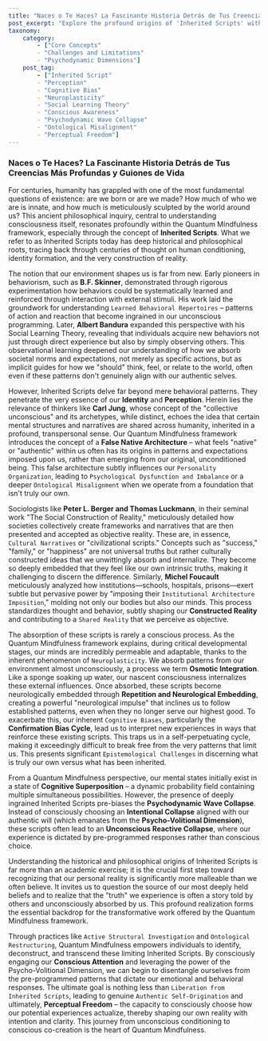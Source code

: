 ```yaml
---
title: "Naces o Te Haces? La Fascinante Historia Detrás de Tus Creencias Más Profundas y Guiones de Vida"
post_excerpt: "Explore the profound origins of 'Inherited Scripts' within the Quantum Mindfulness framework, tracing their roots through centuries of philosophical and psychological thought. This article unveils how external influences shape our deepest beliefs and 'False Native Architecture,' impacting our experienced reality. Understanding these mechanisms is the vital first step toward reclaiming your authentic self and achieving true perceptual freedom."
taxonomy:
    category:
        - ["Core Concepts"
        - "Challenges and Limitations"
        - "Psychodynamic Dimensions"]
    post_tag:
        - ["Inherited Script"
        - "Perception"
        - "Cognitive Bias"
        - "Neuroplasticity"
        - "Social Learning Theory"
        - "Conscious Awareness"
        - "Psychodynamic Wave Collapse"
        - "Ontological Misalignment"
        - "Perceptual Freedom"]
---
```

### Naces o Te Haces? La Fascinante Historia Detrás de Tus Creencias Más Profundas y Guiones de Vida

For centuries, humanity has grappled with one of the most fundamental questions of existence: are we born or are we made? How much of who we are is innate, and how much is meticulously sculpted by the world around us? This ancient philosophical inquiry, central to understanding consciousness itself, resonates profoundly within the Quantum Mindfulness framework, especially through the concept of **Inherited Scripts**. What we refer to as Inherited Scripts today has deep historical and philosophical roots, tracing back through centuries of thought on human conditioning, identity formation, and the very construction of reality.

The notion that our environment shapes us is far from new. Early pioneers in behaviorism, such as **B.F. Skinner**, demonstrated through rigorous experimentation how behaviors could be systematically learned and reinforced through interaction with external stimuli. His work laid the groundwork for understanding `Learned Behavioral Repertoires` – patterns of action and reaction that become ingrained in our unconscious programming. Later, **Albert Bandura** expanded this perspective with his Social Learning Theory, revealing that individuals acquire new behaviors not just through direct experience but also by simply observing others. This observational learning deepened our understanding of how we absorb societal norms and expectations, not merely as specific actions, but as implicit guides for how we "should" think, feel, or relate to the world, often even if these patterns don't genuinely align with our authentic selves.

However, Inherited Scripts delve far beyond mere behavioral patterns. They penetrate the very essence of our **Identity** and **Perception**. Herein lies the relevance of thinkers like **Carl Jung**, whose concept of the "collective unconscious" and its archetypes, while distinct, echoes the idea that certain mental structures and narratives are shared across humanity, inherited in a profound, transpersonal sense. Our Quantum Mindfulness framework introduces the concept of a **False Native Architecture** – what feels "native" or "authentic" within us often has its origins in patterns and expectations imposed upon us, rather than emerging from our original, unconditioned being. This false architecture subtly influences our `Personality Organization`, leading to `Psychological Dysfunction and Imbalance` or a deeper `Ontological Misalignment` when we operate from a foundation that isn't truly our own.

Sociologists like **Peter L. Berger and Thomas Luckmann**, in their seminal work "The Social Construction of Reality," meticulously detailed how societies collectively create frameworks and narratives that are then presented and accepted as objective reality. These are, in essence, `Cultural Narratives` or "civilizational scripts." Concepts such as "success," "family," or "happiness" are not universal truths but rather culturally constructed ideas that we unwittingly absorb and internalize. They become so deeply embedded that they feel like our own intrinsic truths, making it challenging to discern the difference. Similarly, **Michel Foucault** meticulously analyzed how institutions—schools, hospitals, prisons—exert subtle but pervasive power by "imposing their `Institutional Architecture Imposition`," molding not only our bodies but also our minds. This process standardizes thought and behavior, subtly shaping our **Constructed Reality** and contributing to a `Shared Reality` that we perceive as objective.

The absorption of these scripts is rarely a conscious process. As the Quantum Mindfulness framework explains, during critical developmental stages, our minds are incredibly permeable and adaptable, thanks to the inherent phenomenon of `Neuroplasticity`. We absorb patterns from our environment almost unconsciously, a process we term **Osmotic Integration**. Like a sponge soaking up water, our nascent consciousness internalizes these external influences. Once absorbed, these scripts become neurologically embedded through **Repetition and Neurological Embedding**, creating a powerful "neurological impulse" that inclines us to follow established patterns, even when they no longer serve our highest good. To exacerbate this, our inherent `Cognitive Biases`, particularly the **Confirmation Bias Cycle**, lead us to interpret new experiences in ways that reinforce these existing scripts. This traps us in a self-perpetuating cycle, making it exceedingly difficult to break free from the very patterns that limit us. This presents significant `Epistemological Challenges` in discerning what is truly our own versus what has been inherited.

From a Quantum Mindfulness perspective, our mental states initially exist in a state of **Cognitive Superposition** – a dynamic probability field containing multiple simultaneous possibilities. However, the presence of deeply ingrained Inherited Scripts pre-biases the **Psychodynamic Wave Collapse**. Instead of consciously choosing an **Intentional Collapse** aligned with our authentic will (which emanates from the **Psycho-Volitional Dimension**), these scripts often lead to an **Unconscious Reactive Collapse**, where our experience is dictated by pre-programmed responses rather than conscious choice.

Understanding the historical and philosophical origins of Inherited Scripts is far more than an academic exercise; it is the crucial first step toward recognizing that our personal reality is significantly more malleable than we often believe. It invites us to question the source of our most deeply held beliefs and to realize that the "truth" we experience is often a story told by others and unconsciously absorbed by us. This profound realization forms the essential backdrop for the transformative work offered by the Quantum Mindfulness framework.

Through practices like `Active Structural Investigation` and `Ontological Restructuring`, Quantum Mindfulness empowers individuals to identify, deconstruct, and transcend these limiting Inherited Scripts. By consciously engaging our **Conscious Attention** and leveraging the power of the Psycho-Volitional Dimension, we can begin to disentangle ourselves from the pre-programmed patterns that dictate our emotional and behavioral responses. The ultimate goal is nothing less than `Liberation from Inherited Scripts`, leading to genuine `Authentic Self-Origination` and ultimately, **Perceptual Freedom** – the capacity to consciously choose how our potential experiences actualize, thereby shaping our own reality with intention and clarity. This journey from unconscious conditioning to conscious co-creation is the heart of Quantum Mindfulness.